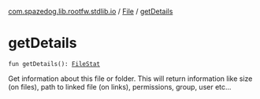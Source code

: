 [com.spazedog.lib.rootfw.stdlib.io](../index.md) / [File](index.md) / [getDetails](.)

# getDetails

`fun getDetails(): `[`FileStat`](-file-stat/index.md)

Get information about this file or folder. This will return information like
size (on files), path to linked file (on links), permissions, group, user etc...

